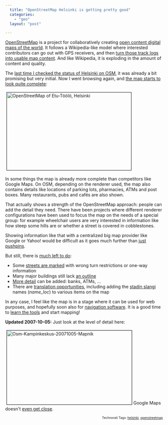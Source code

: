 ```yaml
---
  title: "OpenStreetMap Helsinki is getting pretty good"
  categories: 
    - "geo"
  layout: "post"

---
```

<a href="http://openstreetmap.org/">OpenStreetMap</a> is a project for collaboratively creating <a href="http://wiki.openstreetmap.org/index.php/FAQ#Why_are_you_making_OpenStreetMap.3F">open content digital maps of the world</a>. It follows a Wikipedia-like model where interested contributors can go out with GPS receivers, and then <a href="http://wiki.openstreetmap.org/index.php/Beginners%27_Guide">turn those track logs into usable map content</a>. And like Wikipedia, it is exploding in the amount of content and quality.

The <a href="http://bergie.iki.fi/blog/maemo_mapper-openstreetmap_and_wikipedia/">last time I checked the status of Helsinki on OSM</a>, it was already a bit promising but very initial. Now I went browsing again, and <a href="http://informationfreeway.org/?lat=60.17161850475043&amp;lon=24.943855935770962&amp;zoom=14&amp;layers=B000F000">the map starts to look quite complete</a>:

<img src="https://s3.eu-central-1.amazonaws.com/bergie-iki-fi/osm-etutoolo-20071001.jpg" height="249" width="398" border="1" hspace="4" vspace="4" alt="OpenStreetMap of Etu-Töölö, Helsinki" title="OpenStreetMap of Etu-Töölö, Helsinki" />

In some things the map is already more complete than competitors like Google Maps. On OSM, depending on the renderer used, the map also contains details like locations of parking lots, pharmacies, ATMs and post boxes. Many restaurants, pubs and cafés are also shown.

That actually shows a strength of the OpenStreetMap approach: people can add the detail they need. There have been projects where different renderer configurations have been used to focus the map on the needs of a special group: for example wheelchair users are very interested in information like how steep some hills are or whether a street is covered in cobblestones.

Showing information like that with a centralized big map provider like Google or Yahoo! would be difficult as it goes much further than <a href="http://geometrybag.wordpress.com/2007/07/17/more-than-just-pushpins/">just pushpins</a>.

But still, there is <a href="http://wiki.openstreetmap.org/index.php/WikiProject_Finland">much left to do</a>:
<ul><li>Some <a href="http://wiki.openstreetmap.org/index.php/Map_Features#Highway">streets are marked</a> with wrong turn restrictions or one-way information</li><li>Many major buildings still lack <a href="http://wiki.openstreetmap.org/index.php/Proposed_features/Building">an outline</a></li><li><a href="http://wiki.openstreetmap.org/index.php/Map_Features">More detail</a> can be added: banks, ATMs, ...</li><li>There are <a href="http://wiki.openstreetmap.org/index.php/Bilingual_street_names">translation opportunities</a>, including adding the <a href="http://en.wikipedia.org/wiki/Helsinki_slang">stadin slangi</a> names (<em>name_loc</em>) to various items on the map</li></ul>In any case, I feel like the map is in a stage where it can be used for web purposes, and hopefully soon also for <a href="http://bergie.iki.fi/blog/notes_from_the_state_of_the_map_conference/#b3a9ee267eb9b222235a1f048755da38">navigation software</a>. It is a good time to <a href="http://wiki.openstreetmap.org/index.php/Potlatch/Primer">learn the tools</a> and start mapping!

<strong>Updated 2007-10-05:</strong> Just look at the level of detail here:

<a href="https://s3.eu-central-1.amazonaws.com/bergie-iki-fi/osm-kampinkeskus-20071005-mapnik.png"><img src="https://s3.eu-central-1.amazonaws.com/bergie-iki-fi/osm-kampinkeskus-20071005-mapnik-tm.jpg" height="237" width="400" border="1" hspace="4" vspace="4" alt="Osm-Kampinkeskus-20071005-Mapnik" /></a><span style="font-size:0pt;">
</span><span style="font-size:0pt;">
</span>Google Maps doesn't <a href="http://maps.google.com/?ie=UTF8&amp;ll=60.170074,24.934856&amp;spn=0.002647,0.007821&amp;z=17&amp;om=1">even get close</a>.

<p style="text-align:right;font-size:10px;">Technorati Tags: <a href="http://www.technorati.com/tag/helsinki" rel="tag">helsinki</a>, <a href="http://www.technorati.com/tag/openstreetmap" rel="tag">openstreetmap</a></p>
